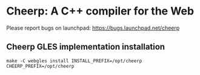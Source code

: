 Cheerp: A C++ compiler for the Web
==================================

Please report bugs on launchpad:
https://bugs.launchpad.net/cheerp

Cheerp GLES implementation installation
---------------------------------------

```
make -C webgles install INSTALL_PREFIX=/opt/cheerp CHEERP_PREFIX=/opt/cheerp
```

